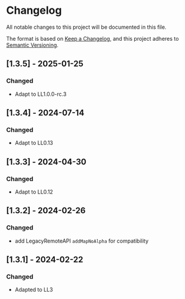 # Changelog

All notable changes to this project will be documented in this file.

The format is based on [Keep a Changelog](https://keepachangelog.com/en/1.0.0/),
and this project adheres to [Semantic Versioning](https://semver.org/spec/v2.0.0.html).

## [1.3.5] - 2025-01-25

### Changed

- Adapt to LL1.0.0-rc.3

## [1.3.4] - 2024-07-14

### Changed

- Adapt to LL0.13

## [1.3.3] - 2024-04-30

### Changed

- Adapt to LL0.12

## [1.3.2] - 2024-02-26

### Changed

- add LegacyRemoteAPI `addMapNoAlpha` for compatibility

## [1.3.1] - 2024-02-22

### Changed

- Adapted to LL3
